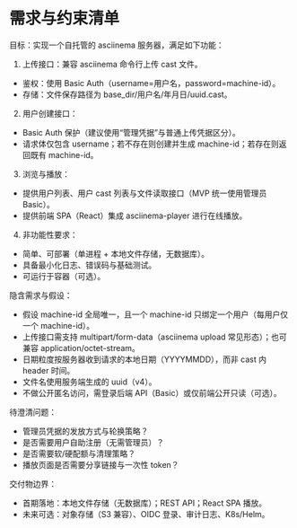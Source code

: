 # 需求与约束清单

目标：实现一个自托管的 asciinema 服务器，满足如下功能：

1) 上传接口：兼容 asciinema 命令行上传 cast 文件。
- 鉴权：使用 Basic Auth（username=用户名，password=machine-id）。
- 存储：文件保存路径为 base_dir/用户名/年月日/uuid.cast。

2) 用户创建接口：
- Basic Auth 保护（建议使用“管理凭据”与普通上传凭据区分）。
- 请求体仅包含 username；若不存在则创建并生成 machine-id；若存在则返回既有 machine-id。

3) 浏览与播放：
- 提供用户列表、用户 cast 列表与文件读取接口（MVP 统一使用管理员 Basic）。
- 提供前端 SPA（React）集成 asciinema-player 进行在线播放。

4) 非功能性要求：
- 简单、可部署（单进程 + 本地文件存储，无数据库）。
- 具备最小化日志、错误码与基础测试。
- 可运行于容器（可选）。

隐含需求与假设：
- 假设 machine-id 全局唯一，且一个 machine-id 只绑定一个用户（每用户仅一个 machine-id）。
- 上传接口需支持 multipart/form-data（asciinema upload 常见形态）；也可兼容 application/octet-stream。
- 日期粒度按服务器收到请求的本地日期（YYYYMMDD），而非 cast 内 header 时间。
- 文件名使用服务端生成的 uuid（v4）。
- 不做公开匿名访问，需登录后端 API（Basic）或仅前端公开只读（可选）。

待澄清问题：
- 管理员凭据的发放方式与轮换策略？
- 是否需要用户自助注册（无需管理员）？
- 是否需要软/硬配额与清理策略？
- 播放页面是否需要分享链接与一次性 token？

交付物边界：
- 首期落地：本地文件存储（无数据库）；REST API；React SPA 播放。
- 未来可选：对象存储（S3 兼容）、OIDC 登录、审计日志、K8s/Helm。
